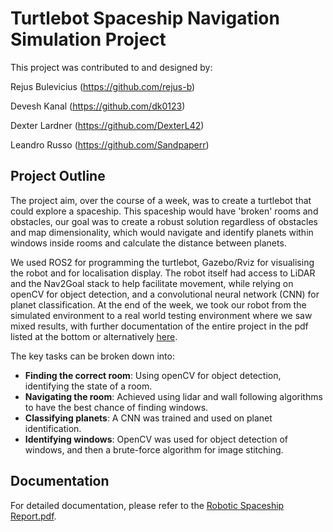 # Turtlebot Spaceship Navigation Simulation Project

This project was contributed to and designed by:

  Rejus Bulevicius (https://github.com/rejus-b)
  
  Devesh Kanal     (https://github.com/dk0123)
  
  Dexter Lardner   (https://github.com/DexterL42)
  
  Leandro Russo    (https://github.com/Sandpaperr)

## Project Outline

The project aim, over the course of a week, was to create a turtlebot that could explore a spaceship. This spaceship would have 'broken' rooms and obstacles, our goal was to create a robust solution regardless of obstacles and map dimensionality, which would navigate and identify planets within windows inside rooms and calculate the distance between planets.

We used ROS2 for programming the turtlebot, Gazebo/Rviz for visualising the robot and for localisation display. The robot itself had access to LiDAR and the Nav2Goal stack to help facilitate movement, while relying on openCV for object detection, and a convolutional neural network (CNN) for planet classification. At the end of the week, we took our robot from the simulated environment to a real world testing environment where we saw mixed results, with further documentation of the entire project in the pdf listed at the bottom or alternatively [here](./Robotic%20Spaceship%20Report.pdf).

The key tasks can be broken down into:

- **Finding the correct room**: Using openCV for object detection, identifying the state of a room.
- **Navigating the room**: Achieved using lidar and wall following algorithms to have the best chance of finding windows.
- **Classifying planets**: A CNN was trained and used on planet identification.
- **Identifying windows**: OpenCV was used for object detection of windows, and then a brute-force algorithm for image stitching. 

## Documentation

For detailed documentation, please refer to the [Robotic Spaceship Report.pdf](./Robotic%20Spaceship%20Report.pdf).
